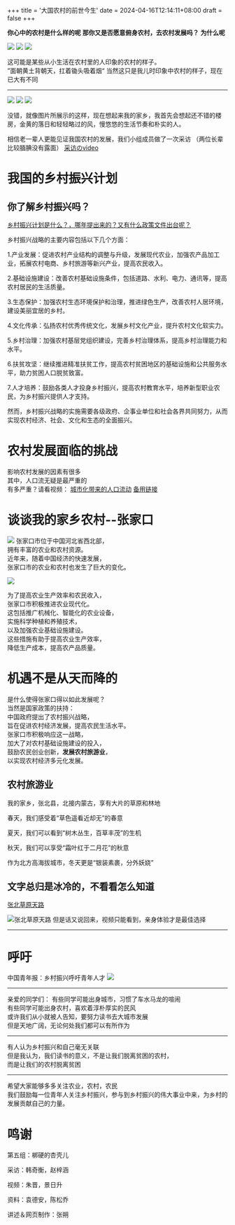 +++
title = '大国农村的前世今生'
date = 2024-04-16T12:14:11+08:00
draft = false
+++

**你心中的农村是什么样的呢**
**那你又是否愿意俯身农村，去农村发展吗？**
**为什么呢**


![](/image/xc1.png)
![](/image/xc2.png)
![](/image/xc3.png)

这可能是某些从小生活在农村里的人印象的农村的样子。  
”面朝黄土背朝天，扛着锄头吸着烟“
当然这只是我儿时印象中农村的样子，现在已大有不同

---


![](/image/xc4.png)
![](/image/xc5.png)
![](/image/xc6.png)

没错，就像图片所展示的这样，现在想起来我的家乡，我首先会想起还不错的楼房，金黄的落日和轻轻略过的风，慢悠悠的生活节奏和朴实的人。

相信老一辈人更能见证我国农村的发展，我们小组成员做了一次采访
（两位长辈比较腼腆没有露面）
[采访のvideo](https://v.douyin.com/iYCRBV5e/)


# 我国的乡村振兴计划
## 你了解乡村振兴吗？

[乡村振兴计划是什么？，哪年提出来的？又有什么政策文件出台呢？](https://b23.tv/ICo5D8J)

乡村振兴战略的主要内容包括以下几个方面：  

1.产业发展：促进农村产业结构的调整与升级，发展现代农业，加强农产品加工业，拓展农村电商、乡村旅游等新兴产业，提高农民收入。  

2.基础设施建设：改善农村基础设施条件，包括道路、水利、电力、通讯等，提高农村居民的生活质量。  

3.生态保护：加强农村生态环境保护和治理，推进绿色生产，改善农村人居环境，建设美丽宜居的乡村。  

4.文化传承：弘扬农村优秀传统文化，发展乡村文化产业，提升农村文化软实力。  

5.乡村治理：加强农村基层党组织建设，完善乡村治理体系，提高乡村治理能力和水平。  

6.扶贫攻坚：继续推进精准扶贫工作，提高农村贫困地区的基础设施和公共服务水平，助力贫困人口脱贫致富。  

7.人才培养：鼓励各类人才投身乡村振兴，提高农村教育水平，培养新型职业农民，为乡村振兴提供人才支持。  


然而，乡村振兴战略的实施需要各级政府、企事业单位和社会各界共同努力，从而实现农村经济、社会、文化和生态的全面振兴。


# 农村发展面临的挑战

影响农村发展的因素有很多  
其中，人口流无疑是最严重的  
有多严重？请看视频：
[城市化带来的人口流动](http://v3-default.ixigua.com/fd8c6ae1feba522a1ab0c17b0de85907/661e1904/video/tos/cn/tos-cn-ve-15/d69f38a4e9f4405bb63bfda17e51cb64/?a=1768&ch=0&cr=0&dr=0&er=0&lr=unwatermarked&net=5&cd=0%7C0%7C0%7C0&br=224&bt=224&cs=0&ds=2&ft=ahW46QQqUnXfmoZmo0OW_QYaUqiX1wM2xVJEb9Lv3bPD-Ipz&mime_type=video_mp4&qs=0&rc=aDVoaTM3NjhkZjZnNzplN0BpamZ3OmRqbzR3eTMzZGkzM0BiMTQ2NjItXjYxNi01XjJiYSNiY28zZzZuYGtfLS1hLTBzcw%3D%3D&btag=e00030000&dy_q=1713244673&l=20240416131753125FC899898F26A0ED87)
[备用链接](https://v.douyin.com/iYx3BftD/)

# 谈谈我的家乡农村--张家口

![](/image/zjk.jpg)
张家口市位于中国河北省西北部，  
拥有丰富的农业和农村资源。  
近年来，随着中国经济的快速发展，  
张家口市的农业和农村也发生了巨大的变化。

![](/image/xc7.png)

为了提高农业生产效率和农民收入，  
张家口市积极推进农业现代化。  
这包括推广机械化、智能化的农业设备，  
实施科学种植和养殖技术，  
以及加强农业基础设施建设。  
这些措施有助于提高农业生产效率，  
降低生产成本，提高农产品质量。

# 机遇不是从天而降的

是什么使得张家口得以如此发展呢？  
当然是国家政策的扶持：  
中国政府提出了农村振兴战略，  
旨在促进农村经济发展，提高农民生活水平。  
张家口市积极响应这一战略，  
加大了对农村基础设施建设的投入，  
鼓励农民创业创新，**发展农村旅游业**，  
以实现农村经济多元化发展。
## 农村旅游业

我的家乡，张北县，北接内蒙古，享有大片的草原和林地  

春天，我们感受着“草色遥看近却无”的春意  

夏天，我们可以看到“树木丛生，百草丰茂”的生机  

秋天，我们可以享受“霜叶红于二月花”的秋意  

作为北方高海拔城市，冬天更是“银装素裹，分外妖娆”  


## 文字总归是冰冷的，不看看怎么知道

[张北草原天路](https://v.douyin.com/iYxcAXxV/)

![张北草原天路](/image/sayback.jpg)
但是话又说回来，视频只能看到，亲身体验才是最佳选择

---
# 呼吁

中国青年报：乡村振兴呼吁青年人才
![](/image/xc8.png)

---

亲爱的同学们：
有些同学可能出身城市，习惯了车水马龙的喧闹  
有些同学可能出身农村，喜欢着淳朴厚实的民风  
或许我们从小就被人告知，要努力读书去大城市发展  
但是天地广阔，无论何处我们都可以有所作为  

---  

有人认为乡村振兴和自己毫无关联  
但是我认为，我们读书的意义，不是让我们脱离贫困的农村，  
而是让我们的农村脱离贫困 

---

希望大家能够多多关注农业，农村，农民  
我们鼓励每一位青年人关注乡村振兴，参与到乡村振兴的伟大事业中来，为乡村的发展贡献自己的力量。 
# 鸣谢

第五组：梆硬的杏壳儿  

采访：韩奇衡，赵梓涵  

视频：朱晋，景日升  

资料：袁德安，陈松乔  

讲述＆网页制作：张朔
